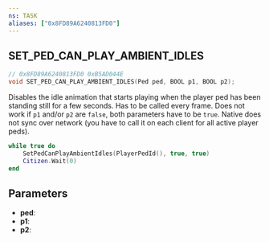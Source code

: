 ```yaml
---
ns: TASK
aliases: ["0x8FD89A6240813FD0"]
---
```

## SET_PED_CAN_PLAY_AMBIENT_IDLES

```c
// 0x8FD89A6240813FD0 0xB5AD044E
void SET_PED_CAN_PLAY_AMBIENT_IDLES(Ped ped, BOOL p1, BOOL p2);
```

Disables the idle animation that starts playing when the player ped has been standing still for a few seconds. Has to be called every frame. Does not work if `p1` and/or `p2` are `false`, both parameters have to be `true`. Native does not sync over network (you have to call it on each client for all active player peds).

```lua
while true do
    SetPedCanPlayAmbientIdles(PlayerPedId(), true, true)
    Citizen.Wait(0)
end
```

## Parameters
* **ped**: 
* **p1**: 
* **p2**: 
